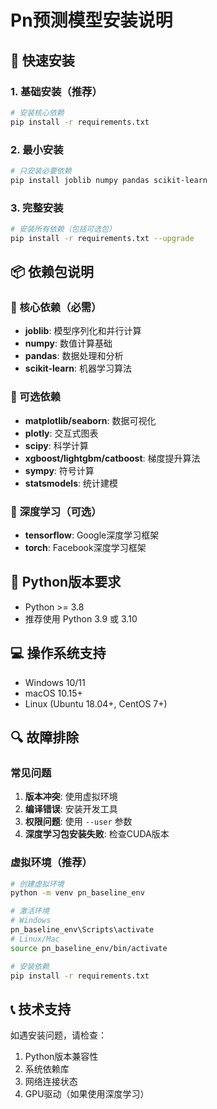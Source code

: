 # Pn预测模型安装说明

## 🚀 快速安装

### 1. 基础安装（推荐）
```bash
# 安装核心依赖
pip install -r requirements.txt
```

### 2. 最小安装
```bash
# 只安装必要依赖
pip install joblib numpy pandas scikit-learn
```

### 3. 完整安装
```bash
# 安装所有依赖（包括可选包）
pip install -r requirements.txt --upgrade
```

## 📦 依赖包说明

### 🔧 核心依赖（必需）
- **joblib**: 模型序列化和并行计算
- **numpy**: 数值计算基础
- **pandas**: 数据处理和分析
- **scikit-learn**: 机器学习算法

### 🎨 可选依赖
- **matplotlib/seaborn**: 数据可视化
- **plotly**: 交互式图表
- **scipy**: 科学计算
- **xgboost/lightgbm/catboost**: 梯度提升算法
- **sympy**: 符号计算
- **statsmodels**: 统计建模

### 🧠 深度学习（可选）
- **tensorflow**: Google深度学习框架
- **torch**: Facebook深度学习框架

## 🐍 Python版本要求
- Python >= 3.8
- 推荐使用 Python 3.9 或 3.10

## 💻 操作系统支持
- Windows 10/11
- macOS 10.15+
- Linux (Ubuntu 18.04+, CentOS 7+)

## 🔍 故障排除

### 常见问题
1. **版本冲突**: 使用虚拟环境
2. **编译错误**: 安装开发工具
3. **权限问题**: 使用 `--user` 参数
4. **深度学习包安装失败**: 检查CUDA版本

### 虚拟环境（推荐）
```bash
# 创建虚拟环境
python -m venv pn_baseline_env

# 激活环境
# Windows
pn_baseline_env\Scripts\activate
# Linux/Mac
source pn_baseline_env/bin/activate

# 安装依赖
pip install -r requirements.txt
```

## 📞 技术支持
如遇安装问题，请检查：
1. Python版本兼容性
2. 系统依赖库
3. 网络连接状态
4. GPU驱动（如果使用深度学习）
